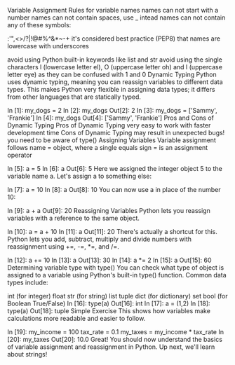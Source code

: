 Variable Assignment
Rules for variable names
names can not start with a number
names can not contain spaces, use _ intead
names can not contain any of these symbols:

:'",<>/?|\!@#%^&*~-+
it's considered best practice (PEP8) that names are lowercase with underscores

avoid using Python built-in keywords like list and str
avoid using the single characters l (lowercase letter el), O (uppercase letter oh) and I (uppercase letter eye) as they can be confused with 1 and 0
Dynamic Typing
Python uses dynamic typing, meaning you can reassign variables to different data types. This makes Python very flexible in assigning data types; it differs from other languages that are statically typed.

In [1]:
my_dogs = 2
In [2]:
my_dogs
Out[2]:
2
In [3]:
my_dogs = ['Sammy', 'Frankie']
In [4]:
my_dogs
Out[4]:
['Sammy', 'Frankie']
Pros and Cons of Dynamic Typing
Pros of Dynamic Typing
very easy to work with
faster development time
Cons of Dynamic Typing
may result in unexpected bugs!
you need to be aware of type()
Assigning Variables
Variable assignment follows name = object, where a single equals sign = is an assignment operator

In [5]:
a = 5
In [6]:
a
Out[6]:
5
Here we assigned the integer object 5 to the variable name a.
Let's assign a to something else:

In [7]:
a = 10
In [8]:
a
Out[8]:
10
You can now use a in place of the number 10:

In [9]:
a + a
Out[9]:
20
Reassigning Variables
Python lets you reassign variables with a reference to the same object.

In [10]:
a = a + 10
In [11]:
a
Out[11]:
20
There's actually a shortcut for this. Python lets you add, subtract, multiply and divide numbers with reassignment using +=, -=, *=, and /=.

In [12]:
a += 10
In [13]:
a
Out[13]:
30
In [14]:
a *= 2
In [15]:
a
Out[15]:
60
Determining variable type with type()
You can check what type of object is assigned to a variable using Python's built-in type() function. Common data types include:

int (for integer)
float
str (for string)
list
tuple
dict (for dictionary)
set
bool (for Boolean True/False)
In [16]:
type(a)
Out[16]:
int
In [17]:
a = (1,2)
In [18]:
type(a)
Out[18]:
tuple
Simple Exercise
This shows how variables make calculations more readable and easier to follow.

In [19]:
my_income = 100
tax_rate = 0.1
my_taxes = my_income * tax_rate
In [20]:
my_taxes
Out[20]:
10.0
Great! You should now understand the basics of variable assignment and reassignment in Python.
Up next, we'll learn about strings!
